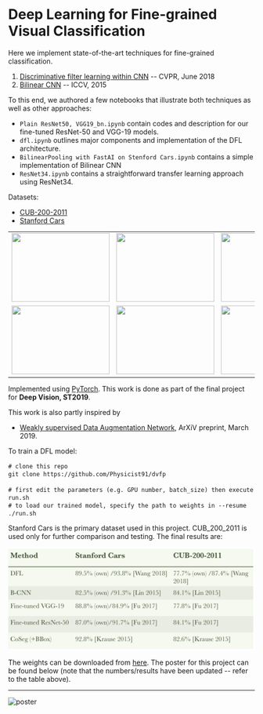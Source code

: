# Deep Learning for Fine-grained Visual Classification

Here we implement state-of-the-art techniques for fine-grained classification.

1. [Discriminative filter learning within CNN](https://arxiv.org/abs/1611.09932) -- CVPR, June 2018
2. [Bilinear CNN](http://vis-www.cs.umass.edu/bcnn/docs/bcnn_iccv15.pdf) -- ICCV, 2015

To this end, we authored a few notebooks that illustrate both techniques as well as other approaches:
- `Plain ResNet50, VGG19_bn.ipynb` contain codes and description for our fine-tuned ResNet-50 and VGG-19 models.
- `dfl.ipynb` outlines major components and implementation of the DFL architecture.
- `BilinearPooling with FastAI on Stenford Cars.ipynb` contains a simple implementation of Bilinear CNN
- `ResNet34.ipynb` contains a straightforward transfer learning approach using ResNet34.

Datasets:
+ [CUB-200-2011](http://www.vision.caltech.edu/visipedia/CUB-200-2011.html)
+ [Stanford Cars](https://ai.stanford.edu/~jkrause/cars/car_dataset.html)

<tr>
        <td>
          <table width="800" cellpadding="0" cellspacing="0">
            <tbody><tr>
              <td><img src="https://ai.stanford.edu/~jkrause/cars/car1.jpg" width="200" height="140"></td>
              <td><img src="https://ai.stanford.edu/~jkrause/cars/car2.jpg" width="200" height="140"></td>
              <td><img src="https://ai.stanford.edu/~jkrause/cars/car3.jpg" width="200" height="140"></td>
              <td><img src="https://ai.stanford.edu/~jkrause/cars/car4.jpg" width="200" height="140"></td>
            </tr>
            <tr>
              <td><img src="https://ai.stanford.edu/~jkrause/cars/car5.jpg" width="200" height="140"></td>
              <td><img src="https://ai.stanford.edu/~jkrause/cars/car6.jpg" width="200" height="140"></td>
              <td><img src="https://ai.stanford.edu/~jkrause/cars/car7.jpg" width="200" height="140"></td>
              <td><img src="https://ai.stanford.edu/~jkrause/cars/car8.jpg" width="200" height="140"></td>
            </tr>
          </tbody></table>
        </td>
</tr>

Implemented using [PyTorch](https://pytorch.org/). This work is done as part of the final project for **Deep Vision, ST2019**.

This work is also partly inspired by
- [Weakly supervised Data Augmentation Network](https://arxiv.org/abs/1901.09891), ArXiV preprint, March 2019.

To train a DFL model:

```
# clone this repo
git clone https://github.com/Physicist91/dvfp

# first edit the parameters (e.g. GPU number, batch_size) then execute run.sh
# to load our trained model, specify the path to weights in --resume
./run.sh
```

Stanford Cars is the primary dataset used in this project. CUB_200_2011 is used only for further comparison and testing. The final results are:

![table](table1.png)

The weights can be downloaded from [here](https://www.dropbox.com/sh/d9lip2gropyz0iq/AADH6w2pIUxYyMqstz64QLIAa?dl=0). The poster for this project can be found below (note that the numbers/results have been updated -- refer to the table above).

*****

![poster](poster.png)
